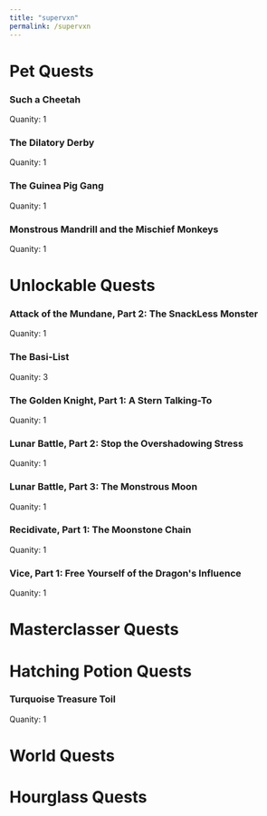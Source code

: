 ```yaml
---
title: "supervxn"
permalink: /supervxn
---
```


# Pet Quests
### Such a Cheetah

Quanity: 1

### The Dilatory Derby

Quanity: 1

### The Guinea Pig Gang

Quanity: 1

### Monstrous Mandrill and the Mischief Monkeys

Quanity: 1

# Unlockable Quests
### Attack of the Mundane, Part 2: The SnackLess Monster

Quanity: 1

### The Basi-List

Quanity: 3

### The Golden Knight, Part 1: A Stern Talking-To

Quanity: 1

### Lunar Battle, Part 2: Stop the Overshadowing Stress

Quanity: 1

### Lunar Battle, Part 3: The Monstrous Moon

Quanity: 1

### Recidivate, Part 1: The Moonstone Chain

Quanity: 1

### Vice, Part 1: Free Yourself of the Dragon's Influence

Quanity: 1

# Masterclasser Quests
# Hatching Potion Quests
### Turquoise Treasure Toil

Quanity: 1

# World Quests
# Hourglass Quests

